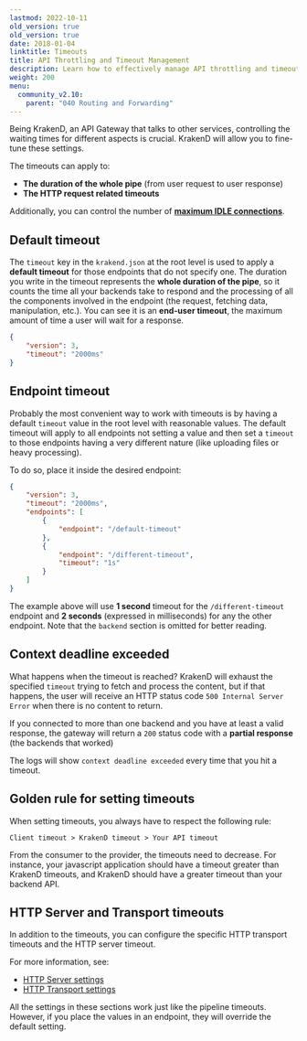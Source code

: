 ```yaml
---
lastmod: 2022-10-11
old_version: true
old_version: true
date: 2018-01-04
linktitle: Timeouts
title: API Throttling and Timeout Management
description: Learn how to effectively manage API throttling and timeouts with KrakenD API Gateway to ensure optimal performance and prevent abuse
weight: 200
menu:
  community_v2.10:
    parent: "040 Routing and Forwarding"
---
```


Being KrakenD, an API Gateway that talks to other services, controlling the waiting times for different aspects is crucial. KrakenD will allow you to fine-tune these settings.

The timeouts can apply to:

- **The duration of the whole pipe** (from user request to user response)
- **The HTTP request related timeouts**

Additionally, you can control the number of [**maximum IDLE connections**](/docs/v2.11/v2.10/service-settings/http-transport-settings/).

## Default timeout
The `timeout` key in the `krakend.json` at the root level is used to apply a **default timeout** for those endpoints that do not specify one. The duration you write in the timeout represents the **whole duration of the pipe**, so it counts the time all your backends take to respond and the processing of all the components involved in the endpoint (the request, fetching data, manipulation, etc.). You can see it is an **end-user timeout**, the maximum amount of time a user will wait for a response.

```json
{
    "version": 3,
    "timeout": "2000ms"
}
```
## Endpoint timeout
Probably the most convenient way to work with timeouts is by having a default `timeout` value in the root level with reasonable values. The default timeout will apply to all endpoints not setting a value and then set a `timeout` to those endpoints having a very different nature (like uploading files or heavy processing).

To do so, place it inside the desired endpoint:

```json
{
    "version": 3,
    "timeout": "2000ms",
    "endpoints": [
        {
            "endpoint": "/default-timeout"
        },
        {
            "endpoint": "/different-timeout",
            "timeout": "1s"
        }
    ]
}
```

The example above will use **1 second** timeout for the `/different-timeout` endpoint and **2 seconds** (expressed in milliseconds) for any the other endpoint. Note that the `backend` section is omitted for better reading.

## Context deadline exceeded
What happens when the timeout is reached? KrakenD will exhaust the specified `timeout` trying to fetch and process the content, but if that happens, the user will receive an HTTP status code `500 Internal Server Error` when there is no content to return.

If you connected to more than one backend and you have at least a valid response, the gateway will return a `200` status code with a **partial response** (the backends that worked)

The logs will show `context deadline exceeded` every time that you hit a timeout.

## Golden rule for setting timeouts
When setting timeouts, you always have to respect the following rule:

```
Client timeout > KrakenD timeout > Your API timeout
```

From the consumer to the provider, the timeouts need to decrease. For instance, your javascript application should have a timeout greater than KrakenD timeouts, and KrakenD should have a greater timeout than your backend API.

## HTTP Server and Transport timeouts
In addition to the timeouts, you can configure the specific HTTP transport timeouts and the HTTP server timeout.

For more information, see:

- [HTTP Server settings](/docs/v2.11/v2.10/service-settings/http-server-settings/)
- [HTTP Transport settings](/docs/v2.11/v2.10/service-settings/http-transport-settings/)

All the settings in these sections work just like the pipeline timeouts. However, if you place the values in an endpoint, they will override the default setting.
